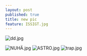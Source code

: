 ```yaml
---
layout: post
published: true
title: new pic
feature: ISSIGT.jpg
---
```

![dd.jpg]({{site.baseurl}}/assets/images/posts/dd.jpg)

![NUHÄ.jpg]({{site.baseurl}}/assets/images/posts/NUHÄ.jpg)
![ASTRO.jpg]({{site.baseurl}}/assets/images/posts/ASTRO.jpg)
![trap.jpg]({{site.baseurl}}/assets/images/posts/trap.jpg)
